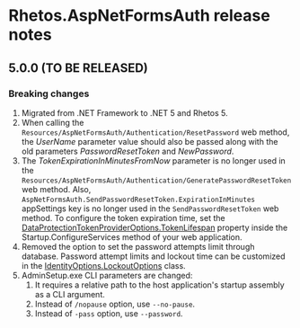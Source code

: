 # Rhetos.AspNetFormsAuth release notes

## 5.0.0 (TO BE RELEASED)

### Breaking changes

1. Migrated from .NET Framework to .NET 5 and Rhetos 5.
2. When calling the `Resources/AspNetFormsAuth/Authentication/ResetPassword` web method,
   the *UserName* parameter value should also be passed along with the old parameters *PasswordResetToken* and *NewPassword*.
3. The *TokenExpirationInMinutesFromNow* parameter is no longer used in the `Resources/AspNetFormsAuth/Authentication/GeneratePasswordResetToken` web method.
   Also, `AspNetFormsAuth.SendPasswordResetToken.ExpirationInMinutes` appSettings key is no longer used in the `SendPasswordResetToken` web method.
   To configure the token expiration time, set
   the [DataProtectionTokenProviderOptions.TokenLifespan](https://docs.microsoft.com/en-us/dotnet/api/microsoft.aspnetcore.identity.dataprotectiontokenprovideroptions.tokenlifespan?view=aspnetcore-5.0)
   property inside the Startup.ConfigureServices method of your web application.
4. Removed the option to set the password attempts limit through database.
   Password attempt limits and lockout time can be customized in
   the [IdentityOptions.LockoutOptions](https://docs.microsoft.com/en-us/dotnet/api/microsoft.aspnetcore.identity.identityoptions.lockout?view=aspnetcore-5.0#Microsoft_AspNetCore_Identity_IdentityOptions_Lockout)
   class.
5. AdminSetup.exe CLI parameters are changed:
   1. It requires a relative path to the host application's startup assembly as a CLI argument.
   2. Instead of `/nopause` option, use `--no-pause`.
   3. Instead of `-pass` option, use `--password`.
